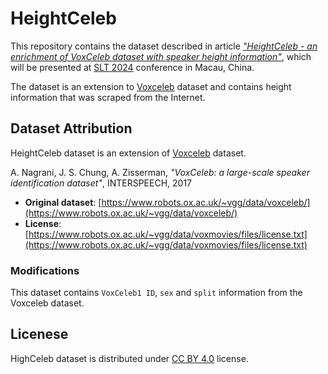 # HeightCeleb
This repository contains the dataset described in article *["HeightCeleb - an enrichment of VoxCeleb dataset with speaker height information"](https://arxiv.org/abs/2410.12668)*,
which will be presented at [SLT 2024](https://2024.ieeeslt.org/) conference in Macau, China.

The dataset is an extension to [Voxceleb](https://www.robots.ox.ac.uk/~vgg/data/voxceleb/vox1.html) dataset and contains
height information that was scraped from the Internet.

## Dataset Attribution

HeightCeleb dataset is an extension of [Voxceleb](https://www.robots.ox.ac.uk/~vgg/data/voxceleb/vox1.html) dataset. 

A. Nagrani, J. S. Chung, A. Zisserman,
*"VoxCeleb: a large-scale speaker identification dataset"*, INTERSPEECH, 2017
- **Original dataset**: [https://www.robots.ox.ac.uk/~vgg/data/voxceleb/](https://www.robots.ox.ac.uk/~vgg/data/voxceleb/)
- **License**: [https://www.robots.ox.ac.uk/~vgg/data/voxmovies/files/license.txt](https://www.robots.ox.ac.uk/~vgg/data/voxmovies/files/license.txt)

### Modifications
This dataset contains `VoxCeleb1 ID`, `sex`
and `split` information from the Voxceleb dataset.

## Licenese
HighCeleb dataset is distributed under [CC BY 4.0](https://creativecommons.org/licenses/by/4.0/) license.

